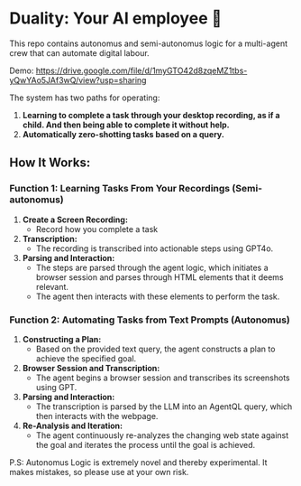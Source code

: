 # Duality: Your AI employee 🤖
This repo contains autonomus and semi-autonomus logic for a multi-agent crew that can automate digital labour.

Demo: https://drive.google.com/file/d/1myGTO42d8zqeMZ1tbs-yQwYAo5JAf3wQ/view?usp=sharing

The system has two paths for operating:
1. **Learning to complete a task through your desktop recording, as if a child. And then being able to complete it without help.** 
2. **Automatically zero-shotting tasks based on a query.**

## How It Works:
### Function 1: Learning Tasks From Your Recordings (Semi-autonomus)
1. **Create a Screen Recording:**
    - Record how you complete a task
2. **Transcription:**
    - The recording is transcribed into actionable steps using GPT4o.
3. **Parsing and Interaction:**
    - The steps are parsed through the agent logic, which initiates a browser session and parses through HTML elements that it deems relevant.
    - The agent then interacts with these elements to perform the task.

### Function 2: Automating Tasks from Text Prompts (Autonomus)
1. **Constructing a Plan:**
    - Based on the provided text query, the agent constructs a plan to achieve the specified goal.
2. **Browser Session and Transcription:**
    - The agent begins a browser session and transcribes its screenshots using GPT.
3. **Parsing and Interaction:**
    - The transcription is parsed by the LLM into an AgentQL query, which then interacts with the webpage.
4. **Re-Analysis and Iteration:**
    - The agent continuously re-analyzes the changing web state against the goal and iterates the process until the goal is achieved.
   
P.S: Autonomus Logic is extremely novel and thereby experimental. It makes mistakes, so please use at your own risk.
